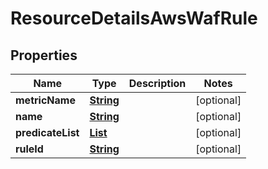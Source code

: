 

# ResourceDetailsAwsWafRule


## Properties

| Name | Type | Description | Notes |
|------------ | ------------- | ------------- | -------------|
|**metricName** | [**String**](String.md) |  |  [optional] |
|**name** | [**String**](String.md) |  |  [optional] |
|**predicateList** | [**List**](List.md) |  |  [optional] |
|**ruleId** | [**String**](String.md) |  |  [optional] |



